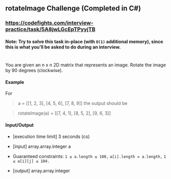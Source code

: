 ﻿## rotateImage Challenge (Completed in C#)
### https://codefights.com/interview-practice/task/5A8jwLGcEpTPyyjTB
#### Note: Try to solve this task in-place (with ```O(1)``` additional memory), since this is what you'll be asked to do during an interview.
#
You are given an n x n 2D matrix that represents an image. Rotate the image by 90 degrees (clockwise).

#### Example

For
> a =
> [[1, 2, 3],
> [4, 5, 6],
> [7, 8, 9]]
the output should be

> rotateImage(a) =
> [[7, 4, 1],
> [8, 5, 2],
> [9, 6, 3]]

#### Input/Output

- [execution time limit] 3 seconds (cs)

- [input] array.array.integer a

- Guaranteed constraints:
```1 ≤ a.length ≤ 100,```
```a[i].length = a.length,```
```1 ≤ a[i][j] ≤ 104.```

- [output] array.array.integer